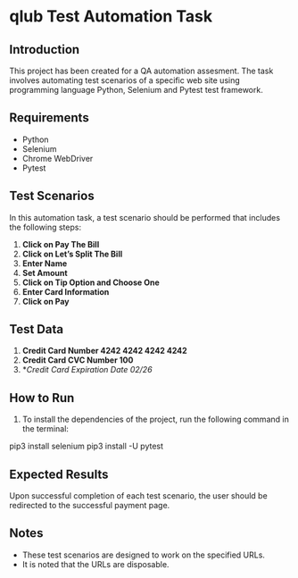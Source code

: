 # qlub Test Automation Task

## Introduction

This project has been created for a QA automation assesment. The task involves automating test scenarios of a specific web site using programming language Python, Selenium and Pytest test framework.

## Requirements

- Python
- Selenium
- Chrome WebDriver
- Pytest

## Test Scenarios

In this automation task, a test scenario should be performed that includes the following steps:

1. **Click on Pay The Bill**
2. **Click on Let’s Split The Bill**
3. **Enter Name**
4. **Set Amount**
5. **Click on Tip Option and Choose One**
6. **Enter Card Information**
7. **Click on Pay**

## Test Data
1. **Credit Card Number 4242 4242 4242 4242**
2. **Credit Card CVC Number 100**
3. **Credit Card Expiration Date 02/26*

## How to Run

1. To install the dependencies of the project, run the following command in the terminal:

pip3 install selenium
pip3 install -U pytest


## Expected Results

Upon successful completion of each test scenario, the user should be redirected to the successful payment page.

## Notes

- These test scenarios are designed to work on the specified URLs.
- It is noted that the URLs are disposable.

